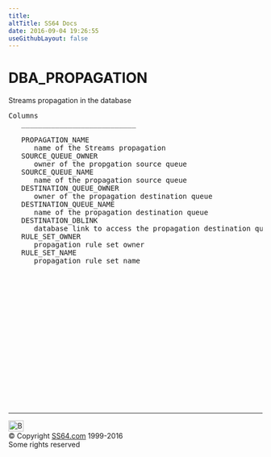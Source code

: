 ```yaml
---
title:
altTitle: SS64 Docs
date: 2016-09-04 19:26:55
useGithubLayout: false
---
```

<!-- #BeginLibraryItem "/Library/head_orad.lbi" --><!-- #EndLibraryItem --><h1>DBA_PROPAGATION </h1><p> Streams propagation in the database </p> 
 
<pre>Columns
   ___________________________
 
   PROPAGATION_NAME
      name of the Streams propagation
   SOURCE_QUEUE_OWNER
      owner of the propgation source queue
   SOURCE_QUEUE_NAME
      name of the propagation source queue
   DESTINATION_QUEUE_OWNER
      owner of the propagation destination queue
   DESTINATION_QUEUE_NAME
      name of the propagation destination queue
   DESTINATION_DBLINK
      database link to access the propagation destination queue
   RULE_SET_OWNER
      propagation rule set owner
   RULE_SET_NAME
      propagation rule set name

</pre><!-- #BeginLibraryItem "/Library/foot_orad.lbi" --><p>
<!-- oracle-footer -->
<ins class="adsbygoogle" style="display:inline-block;width:300px;height:250px" data-ad-client="ca-pub-6140977852749469" data-ad-slot="4275490898"></ins>
<script>
(adsbygoogle = window.adsbygoogle || []).push({});
</script></p>
<hr>
<div id="bl" class="footer"><a href="DBA_PROPAGATION.html#"><img src="../images/top.png" width="30" height="22" alt="Back to the Top"></a></div>
<div id="br" class="footer, tagline">© Copyright <a href="../index.html">SS64.com</a> 1999-2016<br>
Some rights reserved</div>
<!-- #EndLibraryItem -->

